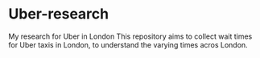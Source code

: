 # Uber-research
My research for Uber in London
This repository aims to collect wait times for Uber taxis in London, to understand the varying times acros London.
